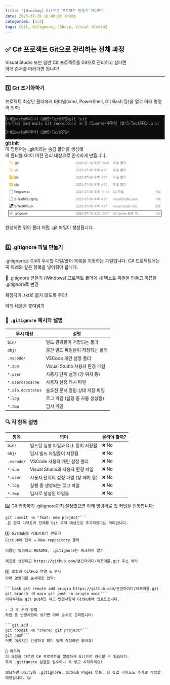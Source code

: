 ```yaml
---
title: "[Winebug] Git으로 프로젝트 만들기 가이드"
date: 2025-07-10 10:49:00 +0900
categories: [Git]
tags: [Git, Gitignore, CSharp, Visual Studio]
---
```


## ✅ C# 프로젝트 Git으로 관리하는 전체 과정

Visual Studio 또는 일반 C# 프로젝트를 Git으로 관리하고 싶다면  
아래 순서를 따라가면 됩니다!

---

### 1️⃣ Git 초기화하기

프로젝트 최상단 폴더에서 터미널(cmd, PowerShell, Git Bash 등)을 열고 아래 명령어 입력:

![Git-Init.jpg](assets/img/Git/Git-Tracking.jpg)  
**git init**  
이 명령어는 .git이라는 숨김 폴더를 생성해  
이 폴더를 Git이 버전 관리 대상으로 인식하게 만듭니다.  
![Git-Init.jpg](assets/img/Git/Git-Tracking2.jpg)  
<br>
완성되면 위의 폴더 처럼 .git 파일이 생성됩니다.  
<br>
### 2️⃣ .gitignore 파일 만들기
.gitignore는 Git이 무시할 파일/폴더 목록을 지정하는 파일입니다.
C# 프로젝트에는 꼭 아래와 같은 항목을 넣어줘야 합니다.

📄 .gitignore 만들기 (Windows)
프로젝트 폴더에 새 텍스트 파일을 만들고 이름을 .gitignore로 변경

확장자가 .txt로 붙지 않도록 주의!

아래 내용을 붙여넣기

### 📄 `.gitignore` 예시와 설명

| 무시 대상           | 설명                                           |
|---------------------|------------------------------------------------|
| `bin/`              | 빌드 결과물이 저장되는 폴더                   |
| `obj/`              | 중간 빌드 파일들이 저장되는 폴더              |
| `.vscode/`          | VSCode 개인 설정 폴더                         |
| `*.suo`             | Visual Studio 사용자 환경 파일                |
| `*.user`            | 사용자 단위 설정 (창 위치 등)                |
| `*.userosscache`    | 사용자 설정 캐시 파일                         |
| `*.sln.docstates`   | 솔루션 문서 열림 상태 저장 파일               |
| `*.log`             | 로그 파일 (실행 중 자동 생성됨)              |
| `*.tmp`             | 임시 파일                                     |


### 🔍 각 항목 설명

| 항목        | 의미                                               | 올려야 할까? |
|-------------|----------------------------------------------------|---------------|
| `bin/`      | 빌드된 실행 파일과 DLL 등이 저장됨                | ❌ No         |
| `obj/`      | 임시 빌드 파일들이 저장됨                          | ❌ No         |
| `.vscode/`  | VSCode 사용자 개인 설정 폴더                      | ❌ No         |
| `*.suo`     | Visual Studio의 사용자 환경 파일                  | ❌ No         |
| `*.user`    | 사용자 단위의 설정 파일 (창 배치 등)              | ❌ No         |
| `*.log`     | 실행 중 생성되는 로그 파일                        | ❌ No         |
| `*.tmp`     | 임시로 생성된 파일들                              | ❌ No         |


3️⃣ Git 커밋하기
.gitignore까지 설정했으면 아래 명령어로 첫 커밋을 진행합니다:  
  
```git add .
git commit -m "feat: new project"```
.은 현재 디렉토리 전체를 Git 추적 대상으로 추가하겠다는 의미입니다.  
  
4️⃣ GitHub에 레포지토리 만들기  
GitHub에 접속 → New repository 클릭    
  
이름만 입력하고 README, .gitignore는 체크하지 말기  
  
레포를 생성하고 https://github.com/본인아이디/레포이름.git 주소 복사  
  
5️⃣ 로컬과 GitHub 연결 & 푸시  
아래 명령어를 순서대로 입력:  
   
```bash git remote add origin https://github.com/본인아이디/레포이름.git
git branch -M main git push -u origin main```
이제부터는 git push만 해도 변경사항이 GitHub에 업로드됩니다.   
  
✏️ 그 후 관리 방법  
작업 중 변경사항이 생기면 아래 순서로 관리합니다:  
  
```git add .
git commit -m "chore: git project"```
git push```
커밋 메시지는 간결하고 의미 있게 작성하면 좋아요!  
  
🧼 마무리  
이 과정을 따르면 C# 프로젝트를 깔끔하게 Git으로 관리할 수 있습니다.  
특히 .gitignore 설정은 필수이니 꼭 넣고 시작하세요!  
  
필요하면 Unity용 .gitignore, GitHub Pages 연동, 팀 협업 가이드도 추가로 작성할 예정입니다. 😊  

